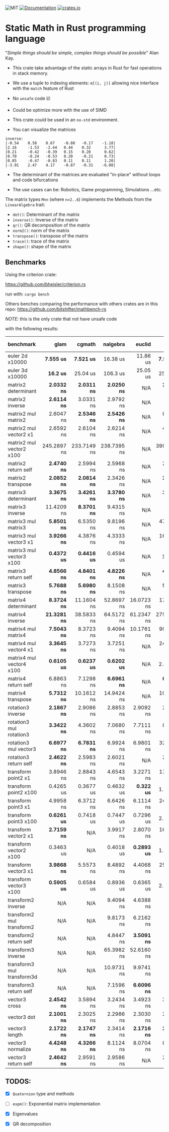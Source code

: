 ![MIT](https://img.shields.io/badge/license-MIT-blue.svg)
[![Documentation](https://docs.rs/static-math/badge.svg)](https://docs.rs/static-math)
[![crates.io](https://img.shields.io/crates/v/static-math.svg)](https://crates.io/crates/static-math)

# Static Math in Rust programming language

"*Simple things should be simple, complex things should be possible*" Alan Kay.

- This crate take advantage of the static arrays in Rust for fast operations in
stack memory.

- We use a tuple to indexing elements: `m[(i, j)]` allowing nice interface with the `match` feature of Rust

- No `unsafe` code :ballot_box_with_check:

- Could be optimize more with the use of SIMD

- This crate could be used in an `no-std` environment.

- You can visualize the matrices

```text
inverse:
|-0.54    0.58    0.67    -0.08   -0.17    -1.18|
|2.16     -1.53   -2.44   0.44    0.32      3.77|
|0.21     -0.42   -0.39   0.15    0.20      0.62|
|0.70     -0.24   -0.53   0.20    -0.21     0.73|
|0.85     -0.47   -0.83   0.11    0.11      1.20|
|-3.91    2.47    4.17    -0.87   -0.31    -6.08|
```

- The determinant of the matrices are evaluated "in-place" without loops and code
bifurcations

- The use cases can be: Robotics, Game programming, Simulations ...etc.

The matrix types `Mnn` (where `n=2..6`) implements the Methods from the
`LinearAlgebra` trait:

 - `det()`: Determinant of the matrix
 - `inverse()`: Inverse of the matrix
 - `qr()`: QR decomposition of the matrix
 - `norm2()`: norm of the matrix
 - `transpose()`: transpose of the matrix
 - `trace()`: trace of the matrix
 - `shape()`: shape of the matrix

## Benchmarks

Using the criterion crate:

https://github.com/bheisler/criterion.rs

run with: `cargo bench`

Others benches comparing the performance with others crates are in this repo: https://github.com/bitshifter/mathbench-rs

*NOTE*: this is the only crate that not have unsafe code

with the following results:


| benchmark                  |          glam   |        cgmath   |      nalgebra   |       euclid   |           vek   |    pathfinder   |   static-math   |   ultraviolet   |
|:---------------------------|----------------:|----------------:|----------------:|---------------:|----------------:|----------------:|----------------:|----------------:|
| euler 2d x10000            |    __7.555 us__ |    __7.521 us__ |      16.38 us   |     11.86 us   |    __7.513 us__ |      9.806 us   |      11.83 us   |    __7.499 us__ |
| euler 3d x10000            |     __16.2 us__ |      25.04 us   |      106.3 us   |     25.05 us   |      25.16 us   |      16.76 us   |      25.03 us   |      25.05 us   |
| matrix2 determinant        |   __2.0332 ns__ |   __2.0311 ns__ |   __2.0250 ns__ |      N/A       |   __2.0209 ns__ |   __2.0323 ns__ |   __2.0254 ns__ |       N/A       |
| matrix2 inverse            |   __2.6114 ns__ |     3.0331 ns   |     2.9792 ns   |      N/A       |       N/A       |     2.7550 ns   |     3.0132 ns   |       N/A       |
| matrix2 mul matrix2        |     2.6047 ns   |   __2.5346 ns__ |   __2.5426 ns__ |      N/A       |     8.7573 ns   |   __2.5381 ns__ |     2.6028 ns   |     2.9668 ns   |
| matrix2 mul vector2 x1     |     2.6592 ns   |     2.6104 ns   |     2.6214 ns   |      N/A       |     4.2512 ns   |   __2.0663 ns__ |     2.8674 ns   |     2.6172 ns   |
| matrix2 mul vector2 x100   |   245.2897 ns   |   233.7149 ns   |   238.7395 ns   |      N/A       |   399.3148 ns   | __218.4107 ns__ |   260.6645 ns   |   234.7099 ns   |
| matrix2 return self        |   __2.4740 ns__ |     2.5994 ns   |     2.5968 ns   |      N/A       |     2.5969 ns   |   __2.4607 ns__ |     2.5928 ns   |     2.5974 ns   |
| matrix2 transpose          |   __2.0852 ns__ |   __2.0814 ns__ |     2.3426 ns   |      N/A       |   __2.1053 ns__ |       N/A       |   __2.0829 ns__ |       N/A       |
| matrix3 determinant        |   __3.3675 ns__ |   __3.4261 ns__ |   __3.3780 ns__ |      N/A       |   __3.4479 ns__ |       N/A       |   __3.4375 ns__ |       N/A       |
| matrix3 inverse            |    11.4209 ns   |   __8.3701 ns__ |     9.4315 ns   |      N/A       |       N/A       |       N/A       |     9.1710 ns   |    20.1731 ns   |
| matrix3 mul matrix3        |   __5.8501 ns__ |     6.5350 ns   |     9.8196 ns   |      N/A       |    47.9203 ns   |       N/A       |     9.5170 ns   |     6.5211 ns   |
| matrix3 mul vector3 x1     |   __3.9266 ns__ |     4.3876 ns   |     4.3333 ns   |      N/A       |    16.0858 ns   |       N/A       |     4.4220 ns   |     4.3304 ns   |
| matrix3 mul vector3 x100   |   __0.4372 us__ |   __0.4416 us__ |     0.4594 us   |      N/A       |       1.59 us   |       N/A       |      0.454 us   |   __0.4425 us__ |
| matrix3 return self        |   __4.8566 ns__ |   __4.8401 ns__ |   __4.8226 ns__ |      N/A       |   __4.8340 ns__ |       N/A       |   __4.8303 ns__ |   __4.8383 ns__ |
| matrix3 transpose          |   __5.7688 ns__ |   __5.6980 ns__ |     8.1508 ns   |      N/A       |   __5.6910 ns__ |       N/A       |   __5.6936 ns__ |   __5.6766 ns__ |
| matrix4 determinant        |   __8.3724 ns__ |    11.1604 ns   |    52.8697 ns   |   16.0723 ns   |    17.5301 ns   |       N/A       |    16.1402 ns   |       N/A       |
| matrix4 inverse            |  __21.3281 ns__ |    38.5833 ns   |    64.5172 ns   |   61.2347 ns   |   275.5253 ns   |       N/A       |    48.0641 ns   |    37.1436 ns   |
| matrix4 mul matrix4        |   __7.5043 ns__ |     8.3723 ns   |     9.4094 ns   |   10.1761 ns   |    90.7185 ns   |       N/A       |    20.6424 ns   |     8.4072 ns   |
| matrix4 mul vector4 x1     |   __3.3645 ns__ |     3.7273 ns   |     3.7251 ns   |      N/A       |    24.2185 ns   |       N/A       |     6.1311 ns   |     3.7524 ns   |
| matrix4 mul vector4 x100   |   __0.6105 us__ |   __0.6237 us__ |   __0.6202 us__ |      N/A       |      2.402 us   |       N/A       |     0.7044 us   |   __0.6202 us__ |
| matrix4 return self        |     6.8863 ns   |     7.1298 ns   |   __6.6961 ns__ |      N/A       |   __6.7079 ns__ |       N/A       |   __6.6772 ns__ |   __6.7079 ns__ |
| matrix4 transpose          |   __5.7312 ns__ |    10.1612 ns   |    14.9424 ns   |      N/A       |    10.2015 ns   |       N/A       |    10.1996 ns   |    10.2391 ns   |
| rotation3 inverse          |   __2.1867 ns__ |     2.9086 ns   |     2.8853 ns   |    2.9092 ns   |     2.8987 ns   |       N/A       |       N/A       |     2.9064 ns   |
| rotation3 mul rotation3    |   __3.3422 ns__ |     4.3602 ns   |     7.0680 ns   |    7.7111 ns   |     8.9616 ns   |       N/A       |       N/A       |    18.4088 ns   |
| rotation3 mul vector3      |   __6.6977 ns__ |   __6.7831 ns__ |     6.9924 ns   |    6.9801 ns   |    32.8778 ns   |       N/A       |       N/A       |    13.5267 ns   |
| rotation3 return self      |   __2.4622 ns__ |     2.5983 ns   |     2.6021 ns   |      N/A       |     2.5989 ns   |       N/A       |       N/A       |     2.5980 ns   |
| transform point2 x1        |     3.8946 ns   |     2.8843 ns   |     4.6543 ns   |    3.2271 ns   |    17.0089 ns   |   __2.3608 ns__ |       N/A       |       N/A       |
| transform point2 x100      |     0.4265 us   |     0.3677 us   |     0.4632 us   |   __0.322 us__ |      1.712 us   |   __0.3206 us__ |       N/A       |       N/A       |
| transform point3 x1        |     4.9958 ns   |     6.3712 ns   |     6.6426 ns   |    6.1114 ns   |    24.8255 ns   |   __3.1011 ns__ |       N/A       |       N/A       |
| transform point3 x100      |   __0.6261 us__ |     0.7418 us   |     0.7447 us   |    0.7296 us   |      2.507 us   |   __0.6295 us__ |       N/A       |       N/A       |
| transform vector2 x1       |   __2.7159 ns__ |       N/A       |     3.9917 ns   |    2.8070 ns   |    16.8257 ns   |       N/A       |       N/A       |       N/A       |
| transform vector2 x100     |     0.3463 us   |       N/A       |     0.4018 us   |  __0.2893 us__ |      1.709 us   |       N/A       |       N/A       |       N/A       |
| transform vector3 x1       |   __3.9868 ns__ |     5.5573 ns   |     8.4892 ns   |    4.4068 ns   |    25.0274 ns   |       N/A       |       N/A       |       N/A       |
| transform vector3 x100     |   __0.5905 us__ |     0.6584 us   |     0.8936 us   |    0.6365 us   |      2.513 us   |       N/A       |       N/A       |       N/A       |
| transform2 inverse         |       N/A       |       N/A       |     9.4094 ns   |    4.6388 ns   |       N/A       |   __3.9983 ns__ |       N/A       |       N/A       |
| transform2 mul transform2  |       N/A       |       N/A       |     9.8173 ns   |    6.2162 ns   |       N/A       |   __3.8699 ns__ |       N/A       |       N/A       |
| transform2 return self     |       N/A       |       N/A       |     4.8447 ns   |  __3.5091 ns__ |       N/A       |     4.1391 ns   |       N/A       |       N/A       |
| transform3 inverse         |       N/A       |       N/A       |    65.3982 ns   |   52.6160 ns   |       N/A       |  __32.0466 ns__ |       N/A       |       N/A       |
| transform3 mul transform3d |       N/A       |       N/A       |    10.9731 ns   |    9.9741 ns   |       N/A       |   __7.6754 ns__ |       N/A       |       N/A       |
| transform3 return self     |       N/A       |       N/A       |     7.1596 ns   |  __6.6096 ns__ |       N/A       |     7.0148 ns   |       N/A       |       N/A       |
| vector3 cross              |   __2.4542 ns__ |     3.5894 ns   |     3.2434 ns   |    3.4923 ns   |     3.5150 ns   |       N/A       |     3.2947 ns   |     7.1968 ns   |
| vector3 dot                |   __2.1001 ns__ |     2.3025 ns   |     2.2986 ns   |    2.3030 ns   |     2.3084 ns   |       N/A       |     2.3072 ns   |     3.7322 ns   |
| vector3 length             |   __2.1722 ns__ |   __2.1747 ns__ |     2.3414 ns   |  __2.1716 ns__ |   __2.2151 ns__ |       N/A       |   __2.2063 ns__ |     3.4787 ns   |
| vector3 normalize          |   __4.4248 ns__ |   __4.3266 ns__ |     8.1124 ns   |    8.0704 ns   |     8.0747 ns   |       N/A       |       N/A       |     8.0778 ns   |
| vector3 return self        |   __2.4642 ns__ |     2.9591 ns   |     2.9586 ns   |      N/A       |     2.9579 ns   |       N/A       |     2.9633 ns   |     2.9572 ns   |


## TODOS:

 - [X] `Quaternion` type and methods
 - [ ] `expm()`: Exponential matrix implementation
 - [X] Eigenvalues
 - [X] QR decomposition


